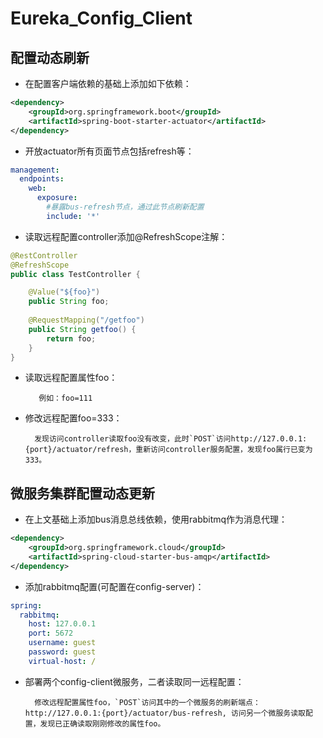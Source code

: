 # Eureka_Config_Client

## 配置动态刷新
* 在配置客户端依赖的基础上添加如下依赖：
```xml
<dependency>
    <groupId>org.springframework.boot</groupId>
    <artifactId>spring-boot-starter-actuator</artifactId>
</dependency>
```
* 开放actuator所有页面节点包括refresh等：
```yml
management:
  endpoints:
    web:
      exposure:
        #暴露bus-refresh节点，通过此节点刷新配置
        include: '*'
```
* 读取远程配置controller添加@RefreshScope注解：
```Java
@RestController
@RefreshScope
public class TestController {

    @Value("${foo}")
    public String foo;
	
    @RequestMapping("/getfoo")
    public String getfoo() {
        return foo;
    }
}
```
* 读取远程配置属性foo：

		 例如：foo=111
		
* 修改远程配置foo=333：

		发现访问controller读取foo没有改变，此时`POST`访问http://127.0.0.1:{port}/actuator/refresh，重新访问controller服务配置，发现foo属行已变为333。
## 微服务集群配置动态更新
* 在上文基础上添加bus消息总线依赖，使用rabbitmq作为消息代理：
```xml
<dependency>
	<groupId>org.springframework.cloud</groupId>
	<artifactId>spring-cloud-starter-bus-amqp</artifactId>
</dependency>
```
* 添加rabbitmq配置(可配置在config-server)：
```yml
spring:
  rabbitmq:
    host: 127.0.0.1
    port: 5672
    username: guest
    password: guest
    virtual-host: /
```
* 部署两个config-client微服务，二者读取同一远程配置：

		修改远程配置属性foo，`POST`访问其中的一个微服务的刷新端点：http://127.0.0.1:{port}/actuator/bus-refresh, 访问另一个微服务读取配置，发现已正确读取刚刚修改的属性foo。

